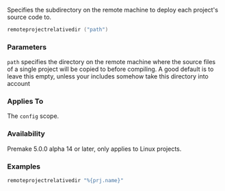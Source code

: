 Specifies the subdirectory on the remote machine to deploy each project's source code to.

```lua
remoteprojectrelativedir ("path")
```

### Parameters ###

`path` specifies the directory on the remote machine where the source files of a single project will be copied to before compiling. A good default is to leave this empty, unless your includes somehow take this directory into account

### Applies To ###

The `config` scope.

### Availability ###

Premake 5.0.0 alpha 14 or later, only applies to Linux projects.

### Examples ###

```lua
remoteprojectrelativedir "%{prj.name}"
```

